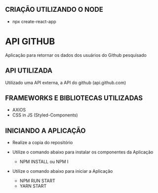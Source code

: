 ## CRIAÇÃO UTILIZANDO O NODE

  - npx create-react-app 

# API GITHUB

  Aplicação para retornar os dados dos usuários do Github pesquisado

## API UTILIZADA

  Utilizado uma API externa, a API do github (api.github.com)

## FRAMEWORKS E BIBLIOTECAS UTILIZADAS

  - AXIOS
  - CSS in JS (Styled-Components)

## INICIANDO A APLICAÇÃO  

  - Realize a copia do repositório
  - Utilize o comando abaixo para instalar os componentes da Aplicação
    - NPM INSTALL ou NPM I

  - Utilize o comando abaixo para iniciar a Aplicação
    - NPM RUN START
    - YARN START